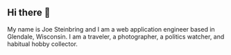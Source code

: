 ## Hi there 👋

My name is Joe Steinbring and I am a web application engineer based in Glendale, Wisconsin. I am a traveler, a photographer, a politics watcher, and habitual hobby collector.
